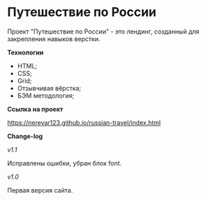 # Путешествие по России #

Проект "Путешествие по России" - это лендинг, созданный для закрепления навыков верстки.

**Технологии**

* HTML;
* CSS;
* Grid;
* Отзывчивая вёрстка;
* БЭМ методология;

**Ссылка на проект**

https://nerevar123.github.io/russian-travel/index.html

**Change-log**

_v1.1_

Исправлены ошибки, убран блок font.

_v1.0_

Первая версия сайта.
